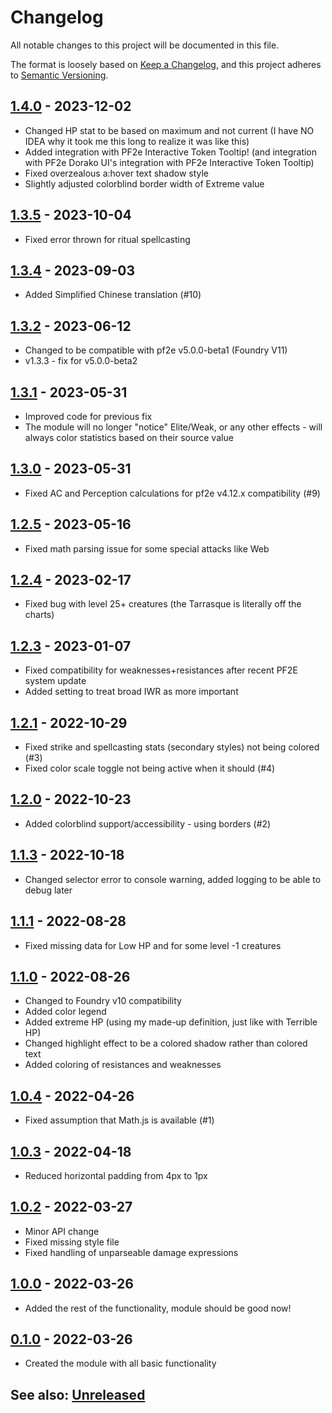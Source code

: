 # Changelog
All notable changes to this project will be documented in this file.

The format is loosely based on [Keep a Changelog](https://keepachangelog.com/en/1.0.0/),
and this project adheres to [Semantic Versioning](https://semver.org/spec/v2.0.0.html).

## [1.4.0] - 2023-12-02
- Changed HP stat to be based on maximum and not current (I have NO IDEA why it took me this long to realize it was like this)
- Added integration with PF2e Interactive Token Tooltip! (and integration with PF2e Dorako UI's integration with PF2e Interactive Token Tooltip)
- Fixed overzealous a:hover text shadow style
- Slightly adjusted colorblind border width of Extreme value

## [1.3.5] - 2023-10-04
- Fixed error thrown for ritual spellcasting

## [1.3.4] - 2023-09-03
- Added Simplified Chinese translation (#10)

## [1.3.2] - 2023-06-12
- Changed to be compatible with pf2e v5.0.0-beta1 (Foundry V11)
- v1.3.3 - fix for v5.0.0-beta2

## [1.3.1] - 2023-05-31
- Improved code for previous fix
- The module will no longer "notice" Elite/Weak, or any other effects - will always color statistics based on their source value

## [1.3.0] - 2023-05-31
- Fixed AC and Perception calculations for pf2e v4.12.x compatibility (#9)

## [1.2.5] - 2023-05-16
- Fixed math parsing issue for some special attacks like Web

## [1.2.4] - 2023-02-17
- Fixed bug with level 25+ creatures (the Tarrasque is literally off the charts)

## [1.2.3] - 2023-01-07
- Fixed compatibility for weaknesses+resistances after recent PF2E system update
- Added setting to treat broad IWR as more important

## [1.2.1] - 2022-10-29
- Fixed strike and spellcasting stats (secondary styles) not being colored (#3)
- Fixed color scale toggle not being active when it should (#4)

## [1.2.0] - 2022-10-23
- Added colorblind support/accessibility - using borders (#2)

## [1.1.3] - 2022-10-18
- Changed selector error to console warning, added logging to be able to debug later

## [1.1.1] - 2022-08-28
- Fixed missing data for Low HP and for some level -1 creatures

## [1.1.0] - 2022-08-26
- Changed to Foundry v10 compatibility
- Added color legend
- Added extreme HP (using my made-up definition, just like with Terrible HP)
- Changed highlight effect to be a colored shadow rather than colored text
- Added coloring of resistances and weaknesses

## [1.0.4] - 2022-04-26
- Fixed assumption that Math.js is available (#1) 

## [1.0.3] - 2022-04-18
- Reduced horizontal padding from 4px to 1px

## [1.0.2] - 2022-03-27
- Minor API change
- Fixed missing style file
- Fixed handling of unparseable damage expressions

## [1.0.0] - 2022-03-26
- Added the rest of the functionality, module should be good now!

## [0.1.0] - 2022-03-26
- Created the module with all basic functionality

## See also: [Unreleased]

[0.1.0]: https://github.com/shemetz/pf2e-see-simple-scale-statistics/compare/0.1.0...0.1.0
[1.0.0]: https://github.com/shemetz/pf2e-see-simple-scale-statistics/compare/0.1.0...1.0.0
[1.0.1]: https://github.com/shemetz/pf2e-see-simple-scale-statistics/compare/1.0.0...1.0.1
[1.0.2]: https://github.com/shemetz/pf2e-see-simple-scale-statistics/compare/1.0.1...1.0.2
[1.0.3]: https://github.com/shemetz/pf2e-see-simple-scale-statistics/compare/1.0.2...1.0.3
[1.0.4]: https://github.com/shemetz/pf2e-see-simple-scale-statistics/compare/1.0.3...1.0.4
[1.1.0]: https://github.com/shemetz/pf2e-see-simple-scale-statistics/compare/1.0.4...1.1.0
[1.1.1]: https://github.com/shemetz/pf2e-see-simple-scale-statistics/compare/1.1.0...1.1.1
[1.1.3]: https://github.com/shemetz/pf2e-see-simple-scale-statistics/compare/1.1.1...1.1.3
[1.2.0]: https://github.com/shemetz/pf2e-see-simple-scale-statistics/compare/1.1.3...1.2.0
[1.2.1]: https://github.com/shemetz/pf2e-see-simple-scale-statistics/compare/1.2.0...1.2.1
[1.2.3]: https://github.com/shemetz/pf2e-see-simple-scale-statistics/compare/1.2.1...1.2.3
[1.2.4]: https://github.com/shemetz/pf2e-see-simple-scale-statistics/compare/1.2.3...1.2.4
[1.2.5]: https://github.com/shemetz/pf2e-see-simple-scale-statistics/compare/1.2.4...1.2.5
[1.3.0]: https://github.com/shemetz/pf2e-see-simple-scale-statistics/compare/1.2.5...1.3.0
[1.3.1]: https://github.com/shemetz/pf2e-see-simple-scale-statistics/compare/1.3.0...1.3.1
[1.3.2]: https://github.com/shemetz/pf2e-see-simple-scale-statistics/compare/1.3.1...1.3.3
[1.3.4]: https://github.com/shemetz/pf2e-see-simple-scale-statistics/compare/1.3.3...1.3.4
[1.3.5]: https://github.com/shemetz/pf2e-see-simple-scale-statistics/compare/1.3.4...1.3.5
[1.4.0]: https://github.com/shemetz/pf2e-see-simple-scale-statistics/compare/1.4.0...1.4.0
[Unreleased]: https://github.com/shemetz/pf2e-see-simple-scale-statistics/compare/1.4.0...HEAD
